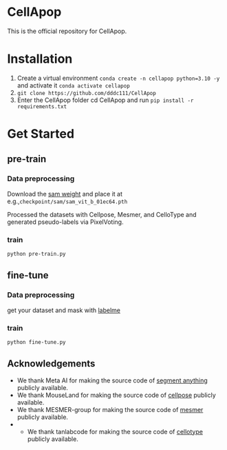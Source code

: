 # CellApop
This is the official repository for CellApop.
# Installation
1. Create a virtual environment ``conda create -n cellapop python=3.10 -y`` and activate it ``conda activate cellapop``
2. ``git clone https://github.com/dddc111/CellApop``
3. Enter the CellApop folder cd CellApop and run ``pip install -r requirements.txt``
# Get Started
## pre-train
### Data preprocessing
Download the [sam weight](https://github.com/facebookresearch/segment-anything?tab=readme-ov-file#model-checkpoints) and place it at e.g.,``checkpoint/sam/sam_vit_b_01ec64.pth``

Processed the datasets with Cellpose, Mesmer, and CelloType and generated pseudo-labels via PixelVoting. 
### train
```bash
python pre-train.py
```
## fine-tune
### Data preprocessing
get your dataset and mask with [labelme](https://github.com/wkentaro/labelme)
### train
```bash
python fine-tune.py
```
## Acknowledgements
- We thank Meta AI for making the source code of [segment anything](https://github.com/facebookresearch/segment-anything) publicly available.
- We thank MouseLand for making the source code of [cellpose](https://github.com/MouseLand/cellpose) publicly available.
- We thank MESMER-group for making the source code of [mesmer](https://github.com/MESMER-group/mesmer) publicly available.
- - We thank tanlabcode for making the source code of [cellotype](https://github.com/tanlabcode/CelloType) publicly available.
